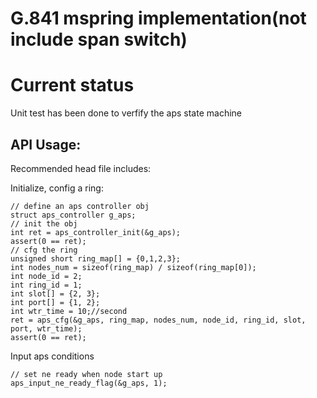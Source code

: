 # G.841 mspring implementation(not include span switch)

# Current status

Unit test has been done to verfify the aps state machine

## API Usage:

Recommended head file includes:

    
Initialize, config a ring:

    // define an aps controller obj
    struct aps_controller g_aps;
    // init the obj
    int ret = aps_controller_init(&g_aps);
    assert(0 == ret);
    // cfg the ring
    unsigned short ring_map[] = {0,1,2,3};
    int nodes_num = sizeof(ring_map) / sizeof(ring_map[0]);
    int node_id = 2;
    int ring_id = 1;
    int slot[] = {2, 3};
    int port[] = {1, 2};
    int wtr_time = 10;//second
    ret = aps_cfg(&g_aps, ring_map, nodes_num, node_id, ring_id, slot, port, wtr_time);
    assert(0 == ret);

Input aps conditions

    // set ne ready when node start up
    aps_input_ne_ready_flag(&g_aps, 1);

